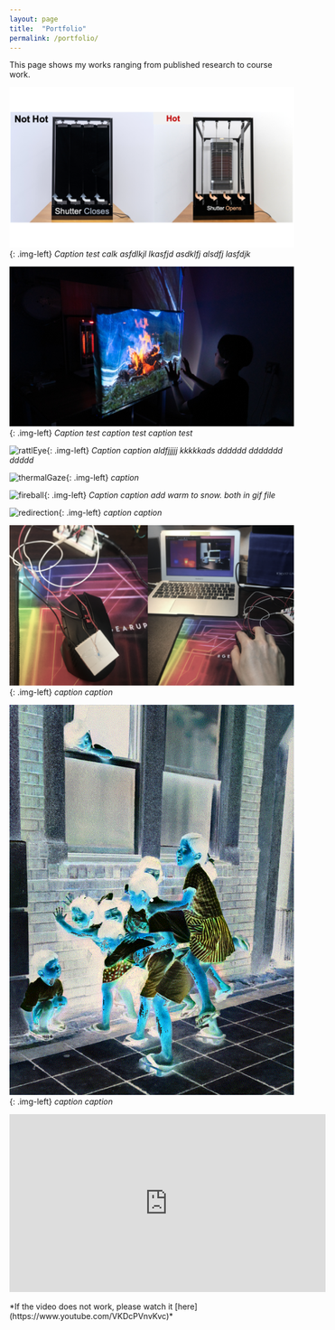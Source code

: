 ```yaml
---
layout: page
title:  "Portfolio"
permalink: /portfolio/
---
```


<link href="{{site.baseurl}}/assets/css/main.css" rel="stylesheet">
This page shows my works ranging from published research to course work.

![thermoBlinds](/assets/images/thermoBlinds.png){: .img-left}
*Caption test calk asfdlkjl lkasfjd asdklfj alsdfj  lasfdjk*

![mesh1](/assets/images/mesh1.png){: .img-left}
*Caption test caption test caption test*


![rattlEye](/assets/images/rattlEye.png){: .img-left}
*Caption caption aldfjjjjj kkkkkads dddddd ddddddd ddddd*


![thermalGaze](/assets/images/thermalGaze.png){: .img-left}
*caption*


![fireball](/assets/images/fireball.png){: .img-left}
*Caption caption add warm to snow. both in gif file*

![redirection](/assets/images/redirection.png){: .img-left}
*caption caption*

![therMouse](/assets/images/therMouse.png){: .img-left}
*caption caption*

![colorization](/assets/images/colorization.gif){: .img-left}
*caption caption*

<p align="center">
<iframe width="560" height="315" src="https://www.youtube.com/embed/VKDcPVnvKvc" title="YouTube video player" frameborder="0" allow="accelerometer; autoplay; clipboard-write; encrypted-media; gyroscope; picture-in-picture" allowfullscreen></iframe>
</p>
*If the video does not work, please watch it [here](https://www.youtube.com/VKDcPVnvKvc)*

<script src="{{site.baseurl}}/assets/js/main.js"></script>
